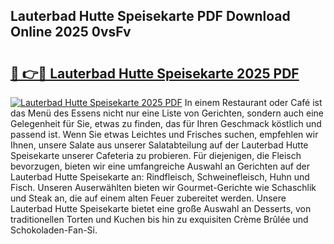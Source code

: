 ## Lauterbad Hutte Speisekarte PDF Download Online 2025 0vsFv

# <h2><a href="http://gcd14ye.nevu.top/?p=Lauterbad+Hutte+Speisekarte">🔗 👉🔴 Lauterbad Hutte Speisekarte 2025 PDF</a></h2>

[![Lauterbad Hutte Speisekarte 2025 PDF](https://i.imgur.com/dBaPXMq.png)](http://gcd14ye.nevu.top/?p=Lauterbad+Hutte+Speisekarte)
In einem Restaurant oder Café ist das Menü des Essens nicht nur eine Liste von Gerichten, sondern auch eine Gelegenheit für Sie, etwas zu finden, das für Ihren Geschmack köstlich und passend ist. Wenn Sie etwas Leichtes und Frisches suchen, empfehlen wir Ihnen, unsere Salate aus unserer Salatabteilung auf der Lauterbad Hutte Speisekarte unserer Cafeteria zu probieren. Für diejenigen, die Fleisch bevorzugen, bieten wir eine umfangreiche Auswahl an Gerichten auf der Lauterbad Hutte Speisekarte an: Rindfleisch, Schweinefleisch, Huhn und Fisch. Unseren Auserwählten bieten wir Gourmet-Gerichte wie Schaschlik und Steak an, die auf einem alten Feuer zubereitet werden. Unsere Lauterbad Hutte Speisekarte bietet eine große Auswahl an Desserts, von traditionellen Torten und Kuchen bis hin zu exquisiten Crème Brûlée und Schokoladen-Fan-Si.
